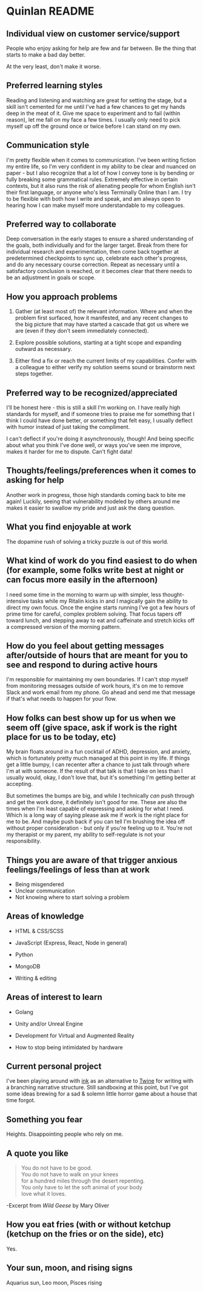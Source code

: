 # Quinlan README

## Individual view on customer service/support

People who enjoy asking for help are few and far between. Be the thing that starts to make a bad day better.

At the very least, don't make it worse.

## Preferred learning styles

Reading and listening and watching are great for setting the stage, but a skill isn't cemented for me until I've had a few chances to get my hands deep in the meat of it. Give me space to experiment and to fail (within reason), let me fall on my face a few times. I usually only need to pick myself up off the ground once or twice before I can stand on my own.

## Communication style

I'm pretty flexible when it comes to communication. I've been writing fiction my entire life, so I'm very confident in my ability to be clear and nuanced on paper - but I also recognize that a lot of how I convey tone is by bending or fully breaking some grammatical rules. Extremely effective in certain contexts, but it also runs the risk of alienating people for whom English isn't their first language, or anyone who's less Terminally Online than I am. I try to be flexible with both how I write and speak, and am always open to hearing how I can make myself more understandable to my colleagues.

## Preferred way to collaborate

Deep conversation in the early stages to ensure a shared understanding of the goals, both individually and for the larger target. Break from there for individual research and experimentation, then come back together at predetermined checkpoints to sync up, celebrate each other's progress, and do any necessary course correction. Repeat as necessary until a satisfactory conclusion is reached, or it becomes clear that there needs to be an adjustment in goals or scope.

## How you approach problems

1. Gather (at least most of) the relevant information. Where and when the problem first surfaced, how it manifested, and any recent changes to the big picture that may have started a cascade that got us where we are (even if they don't seem immediately connected).

2. Explore possible solutions, starting at a tight scope and expanding outward as necessary.

3. Either find a fix or reach the current limits of my capabilities. Confer with a colleague to either verify my solution seems sound or brainstorm next steps together.

## Preferred way to be recognized/appreciated

I'll be honest here - this is still a skill I'm working on. I have really high standards for myself, and if someone tries to praise me for something that I think I could have done better, or something that felt easy, I usually deflect with humor instead of just taking the compliment.

I can't deflect if you're doing it asynchronously, though! And being specific about what you think I've done well, or ways you've seen me improve, makes it harder for me to dispute. Can't fight data!

## Thoughts/feelings/preferences when it comes to asking for help

Another work in progress, those high standards coming back to bite me again! Luckily, seeing that vulnerability modeled by others around me makes it easier to swallow my pride and just ask the dang question.

## What you find enjoyable at work

The dopamine rush of solving a tricky puzzle is out of this world.

## What kind of work do you find easiest to do when (for example, some folks write best at night or can focus more easily in the afternoon)

I need some time in the morning to warm up with simpler, less thought-intensive tasks while my Ritalin kicks in and I magically gain the ability to direct my own focus. Once the engine starts running I've got a few hours of prime time for careful, complex problem solving. That focus tapers off toward lunch, and stepping away to eat and caffeinate and stretch kicks off a compressed version of the morning pattern.

## How do you feel about getting messages after/outside of hours that are meant for you to see and respond to during active hours

I'm responsible for maintaining my own boundaries. If I can't stop myself from monitoring messages outside of work hours, it's on me to remove Slack and work email from my phone. Go ahead and send me that message if that's what needs to happen for your flow.

## How folks can best show up for us when we seem off (give space, ask if work is the right place for us to be today, etc)

My brain floats around in a fun cocktail of ADHD, depression, and anxiety, which is fortunately pretty much managed at this point in my life. If things get a little bumpy, I can recenter after a chance to just talk through where I'm at with someone. If the result of that talk is that I take on less than I usually would, okay, I don't love that, but it's something I'm getting better at accepting.

But sometimes the bumps are big, and while I technically _can_ push through and get the work done, it definitely isn't good for me. These are also the times when I'm least capable of expressing and asking for what I need. Which is a long way of saying please ask me if work is the right place for me to be. And maybe push back if you can tell I'm brushing the idea off without proper consideration - but only if you're feeling up to it. You're not my therapist or my parent, my ability to self-regulate is not your responsibility.

## Things you are aware of that trigger anxious feelings/feelings of less than at work

- Being misgendered
- Unclear communication
- Not knowing where to start solving a problem

## Areas of knowledge

- HTML & CSS/SCSS

- JavaScript (Express, React, Node in general)

- Python

- MongoDB

- Writing & editing

## Areas of interest to learn

- Golang

- Unity and/or Unreal Engine

- Development for Virtual and Augmented Reality

- How to stop being intimidated by hardware

## Current personal project

I've been playing around with [ink](https://www.inklestudios.com/ink/web-tutorial/) as an alternative to [Twine](https://twinery.org/) for writing with a branching narrative structure. Still sandboxing at this point, but I've got some ideas brewing for a sad & solemn little horror game about a house that time forgot.

## Something you fear

Heights. Disappointing people who rely on me.

## A quote you like

> You do not have to be good.  
> You do not have to walk on your knees  
> for a hundred miles through the desert repenting.  
> You only have to let the soft animal of your body  
> love what it loves.

-Excerpt from _Wild Geese_ by Mary Oliver

## How you eat fries (with or without ketchup (ketchup on the fries or on the side), etc)

Yes.

## Your sun, moon, and rising signs

Aquarius sun, Leo moon, Pisces rising
